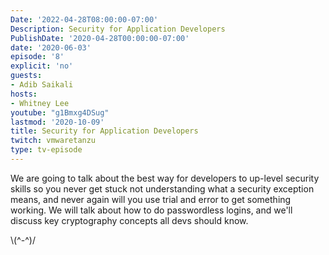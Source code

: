 ```yaml
---
Date: '2022-04-28T08:00:00-07:00'
Description: Security for Application Developers
PublishDate: '2020-04-28T00:00:00-07:00'
date: '2020-06-03'
episode: '8'
explicit: 'no'
guests:
- Adib Saikali
hosts:
- Whitney Lee
youtube: "g1Bmxg4DSug"
lastmod: '2020-10-09'
title: Security for Application Developers
twitch: vmwaretanzu
type: tv-episode
---
```


We are going to talk about the best way for developers to up-level security skills so you never 
get stuck not understanding what a security exception means, and never again will you use trial 
and error to get something working. We will talk about how to do passwordless logins, and we'll discuss key 
cryptography concepts all devs should know.


\\(^-^)/
